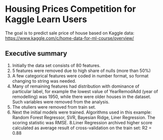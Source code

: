 # Housing Prices Competition for Kaggle Learn Users

The goal is to predict sale price of house based on Kaggle data: https://www.kaggle.com/c/home-data-for-ml-course/overview/

## Executive summary
1. Initially the data set consists of 80 features. 
2. 5 features were removed due to high share of nulls (more than 50%)
3. A few categorical features were coded in number format, so format changing to string was needed.
5. Many of remaining features had distribution with dominance of particular label, for example the lowest value of YearRemodAdd (year of remodelling) was 1950, while there were older houses in the dataset. Such variables were removed from the analysis.
6. The otuliers were removed from train set.
7. Next the initial models were trained. Algorithms used in this example: Random Forest Regressor, SVR, Bayesian Ridge, Liner Regression. The scoring statistic was RMSE.
8.Liner Regression archived higher score calculated as average result of cross-validation on the train set: R2 = 0.88
